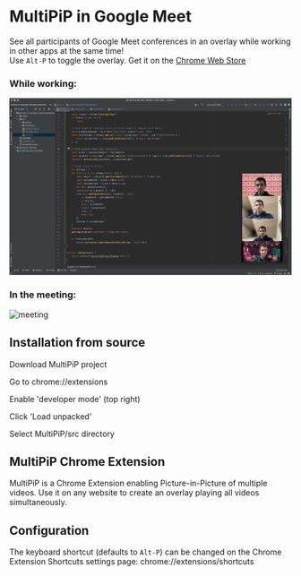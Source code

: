 
# MultiPiP in Google Meet
See all participants of Google Meet conferences in an overlay while working in other apps at the same time!  
Use `Alt-P` to toggle the overlay. Get it on the [Chrome Web Store](https://chrome.google.com/webstore/detail/multipip-for-google-meet/bamoofahhbcbihfapciphcigibidhani/)

### While working:
![overlay](overlay.png)
### In the meeting:
![meeting](meeting.png)


## Installation from source
Download MultiPiP project

Go to chrome://extensions

Enable 'developer mode' (top right)

Click 'Load unpacked'

Select MultiPiP/src directory


## MultiPiP Chrome Extension
MultiPiP is a Chrome Extension enabling Picture-in-Picture of multiple videos. Use it on any website to create an overlay playing all videos simultaneously.


## Configuration
The keyboard shortcut (defaults to `Alt-P`) can be changed on the
Chrome Extension Shortcuts settings page:
chrome://extensions/shortcuts
